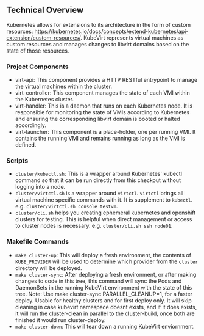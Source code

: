 ## Technical Overview

Kubernetes allows for extensions to its architecture in the form of custom
resources: <https://kubernetes.io/docs/concepts/extend-kubernetes/api-extension/custom-resources/>.
KubeVirt represents virtual machines as custom resources and manages changes
to libvirt domains based on the state of those resources.

### Project Components

 * virt-api: This component provides a HTTP RESTful entrypoint to manage
   the virtual machines within the cluster.
 * virt-controller: This component manages the state of each VMI within the
   Kubernetes cluster.
 * virt-handler: This is a daemon that runs on each Kubernetes node. It is
   responsible for monitoring the state of VMIs according to Kubernetes and
   ensuring the corresponding libvirt domain is booted or halted accordingly.
 * virt-launcher: This component is a place-holder, one per running VMI. It
   contains the running VMI and remains running as long as the VMI is defined.

### Scripts

 * `cluster/kubectl.sh`: This is a wrapper around Kubernetes' kubectl command so
   that it can be run directly from this checkout without logging into a node.
 * `cluster/virtctl.sh` is a wrapper around `virtctl`. `virtctl` brings all
   virtual machine specific commands with it. It is supplement to `kubectl`.
   e.g. `cluster/virtctl.sh console testvm`.
 * `cluster/cli.sh` helps you creating ephemeral kubernetes and openshift
   clusters for testing. This is helpful when direct management or access to
   cluster nodes is necessary. e.g. `cluster/cli.sh ssh node01`.

### Makefile Commands

 * `make cluster-up`: This will deploy a fresh environment, the contents of
   `KUBE_PROVIDER` will be used to determine which provider from the `cluster`
   directory will be deployed.
 * `make cluster-sync`: After deploying a fresh environment, or after making
   changes to code in this tree, this command will sync the Pods and DaemonSets
   in the running KubeVirt environment with the state of this tree.
   Note: Use make cluster-sync PARALLEL_CLEANUP=1, for a faster deploy.
   Usable for healthy clusters and for first deploy only.
   It will skip cleaning in case kubevirt namespace doesnt exists, and if
   it does exists, it will run the cluster-clean in parallel to the cluster-build,
   once both are finished it would run cluster-deploy.
 * `make cluster-down`: This will tear down a running KubeVirt enviornment.
